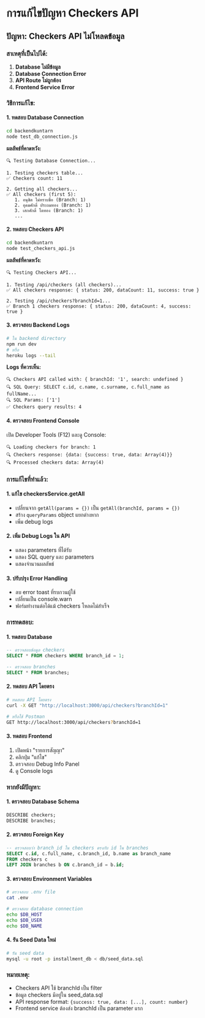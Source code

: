 # การแก้ไขปัญหา Checkers API

## ปัญหา: Checkers API ไม่โหลดข้อมูล

### สาเหตุที่เป็นไปได้:

1. **Database ไม่มีข้อมูล**
2. **Database Connection Error**
3. **API Route ไม่ถูกต้อง**
4. **Frontend Service Error**

### วิธีการแก้ไข:

#### 1. ทดสอบ Database Connection
```bash
cd backendkuntarn
node test_db_connection.js
```

**ผลลัพธ์ที่คาดหวัง:**
```
🔍 Testing Database Connection...

1. Testing checkers table...
✅ Checkers count: 11

2. Getting all checkers...
✅ All checkers (first 5):
   1. อนุชิต ไม่ทราบชื่อ (Branch: 1)
   2. อุดมศักดิ์ ประถมทอง (Branch: 1)
   3. เสกศักดิ์ โตทอง (Branch: 1)
   ...
```

#### 2. ทดสอบ Checkers API
```bash
cd backendkuntarn
node test_checkers_api.js
```

**ผลลัพธ์ที่คาดหวัง:**
```
🔍 Testing Checkers API...

1. Testing /api/checkers (all checkers)...
✅ All checkers response: { status: 200, dataCount: 11, success: true }

2. Testing /api/checkers?branchId=1...
✅ Branch 1 checkers response: { status: 200, dataCount: 4, success: true }
```

#### 3. ตรวจสอบ Backend Logs
```bash
# ใน backend directory
npm run dev
# หรือ
heroku logs --tail
```

**Logs ที่ควรเห็น:**
```
🔍 Checkers API called with: { branchId: '1', search: undefined }
🔍 SQL Query: SELECT c.id, c.name, c.surname, c.full_name as fullName...
🔍 SQL Params: ['1']
✅ Checkers query results: 4
```

#### 4. ตรวจสอบ Frontend Console
เปิด Developer Tools (F12) และดู Console:
```
🔍 Loading checkers for branch: 1
🔍 Checkers response: {data: {success: true, data: Array(4)}}
🔍 Processed checkers data: Array(4)
```

### การแก้ไขที่ทำแล้ว:

#### 1. แก้ไข checkersService.getAll
- เปลี่ยนจาก `getAll(params = {})` เป็น `getAll(branchId, params = {})`
- สร้าง `queryParams` object แยกต่างหาก
- เพิ่ม debug logs

#### 2. เพิ่ม Debug Logs ใน API
- แสดง parameters ที่ได้รับ
- แสดง SQL query และ parameters
- แสดงจำนวนผลลัพธ์

#### 3. ปรับปรุง Error Handling
- ลบ error toast ที่รบกวนผู้ใช้
- เปลี่ยนเป็น console.warn
- ฟอร์มทำงานต่อได้แม้ checkers โหลดไม่สำเร็จ

### การทดสอบ:

#### 1. ทดสอบ Database
```sql
-- ตรวจสอบข้อมูล checkers
SELECT * FROM checkers WHERE branch_id = 1;

-- ตรวจสอบ branches
SELECT * FROM branches;
```

#### 2. ทดสอบ API โดยตรง
```bash
# ทดสอบ API โดยตรง
curl -X GET "http://localhost:3000/api/checkers?branchId=1"

# หรือใช้ Postman
GET http://localhost:3000/api/checkers?branchId=1
```

#### 3. ทดสอบ Frontend
1. เปิดหน้า "รายการสัญญา"
2. คลิกปุ่ม "แก้ไข"
3. ตรวจสอบ Debug Info Panel
4. ดู Console logs

### หากยังมีปัญหา:

#### 1. ตรวจสอบ Database Schema
```sql
DESCRIBE checkers;
DESCRIBE branches;
```

#### 2. ตรวจสอบ Foreign Key
```sql
-- ตรวจสอบว่า branch_id ใน checkers ตรงกับ id ใน branches
SELECT c.id, c.full_name, c.branch_id, b.name as branch_name
FROM checkers c
LEFT JOIN branches b ON c.branch_id = b.id;
```

#### 3. ตรวจสอบ Environment Variables
```bash
# ตรวจสอบ .env file
cat .env

# ตรวจสอบ database connection
echo $DB_HOST
echo $DB_USER
echo $DB_NAME
```

#### 4. รัน Seed Data ใหม่
```bash
# รัน seed data
mysql -u root -p installment_db < db/seed_data.sql
```

### หมายเหตุ:
- Checkers API ใช้ branchId เป็น filter
- ข้อมูล checkers มีอยู่ใน seed_data.sql
- API response format: `{success: true, data: [...], count: number}`
- Frontend service ต้องส่ง branchId เป็น parameter แรก 